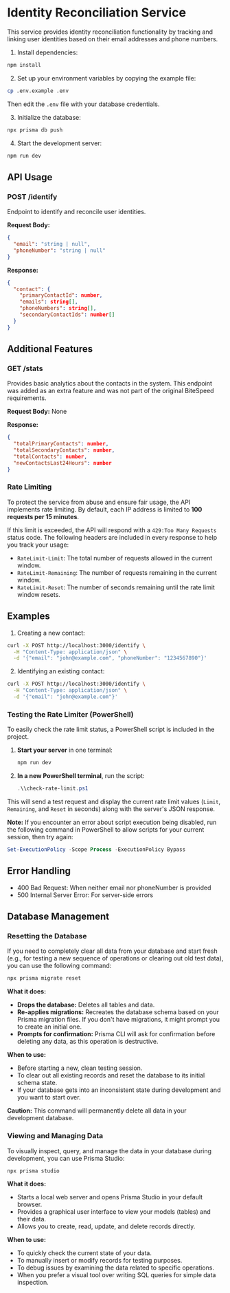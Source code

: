 # Identity Reconciliation Service

This service provides identity reconciliation functionality by tracking and linking user identities based on their email addresses and phone numbers.


1. Install dependencies:
```bash
npm install
```

2. Set up your environment variables by copying the example file:
```bash
cp .env.example .env
```
Then edit the `.env` file with your database credentials.

3. Initialize the database:
```bash
npx prisma db push
```

4. Start the development server:
```bash
npm run dev
```

## API Usage

### POST /identify

Endpoint to identify and reconcile user identities.

**Request Body:**
```json
{
  "email": "string | null",
  "phoneNumber": "string | null"
}
```

**Response:**
```json
{
  "contact": {
    "primaryContactId": number,
    "emails": string[],
    "phoneNumbers": string[],
    "secondaryContactIds": number[]
  }
}
```


## Additional Features

### GET /stats

Provides basic analytics about the contacts in the system. This endpoint was added as an extra feature and was not part of the original BiteSpeed requirements.

**Request Body:** None

**Response:**
```json
{
  "totalPrimaryContacts": number,
  "totalSecondaryContacts": number,
  "totalContacts": number,
  "newContactsLast24Hours": number
}
```

### Rate Limiting

To protect the service from abuse and ensure fair usage, the API implements rate limiting. By default, each IP address is limited to **100 requests per 15 minutes**.

If this limit is exceeded, the API will respond with a `429:Too Many Requests` status code. The following headers are included in every response to help you track your usage:
- `RateLimit-Limit`: The total number of requests allowed in the current window.
- `RateLimit-Remaining`: The number of requests remaining in the current window.
- `RateLimit-Reset`: The number of seconds remaining until the rate limit window resets.

## Examples

1. Creating a new contact:
```bash
curl -X POST http://localhost:3000/identify \
  -H "Content-Type: application/json" \
  -d '{"email": "john@example.com", "phoneNumber": "1234567890"}'
```

2. Identifying an existing contact:
```bash
curl -X POST http://localhost:3000/identify \
  -H "Content-Type: application/json" \
  -d '{"email": "john@example.com"}'
```

### Testing the Rate Limiter (PowerShell)

To easily check the rate limit status, a PowerShell script is included in the project.

1.  **Start your server** in one terminal:
    ```bash
    npm run dev
    ```

2.  **In a new PowerShell terminal**, run the script:
    ```powershell
    .\\check-rate-limit.ps1
    ```

This will send a test request and display the current rate limit values (`Limit`, `Remaining`, and `Reset` in seconds) along with the server's JSON response.

**Note:** If you encounter an error about script execution being disabled, run the following command in PowerShell to allow scripts for your current session, then try again:
```powershell
Set-ExecutionPolicy -Scope Process -ExecutionPolicy Bypass
```

## Error Handling

- 400 Bad Request: When neither email nor phoneNumber is provided
- 500 Internal Server Error: For server-side errors 

## Database Management

### Resetting the Database

If you need to completely clear all data from your database and start fresh (e.g., for testing a new sequence of operations or clearing out old test data), you can use the following command:

```bash
npx prisma migrate reset
```

**What it does:**
- **Drops the database:** Deletes all tables and data.
- **Re-applies migrations:** Recreates the database schema based on your Prisma migration files. If you don't have migrations, it might prompt you to create an initial one.
- **Prompts for confirmation:** Prisma CLI will ask for confirmation before deleting any data, as this operation is destructive.

**When to use:**
- Before starting a new, clean testing session.
- To clear out all existing records and reset the database to its initial schema state.
- If your database gets into an inconsistent state during development and you want to start over.

**Caution:** This command will permanently delete all data in your development database.

### Viewing and Managing Data

To visually inspect, query, and manage the data in your database during development, you can use Prisma Studio:

```bash
npx prisma studio
```

**What it does:**
- Starts a local web server and opens Prisma Studio in your default browser.
- Provides a graphical user interface to view your models (tables) and their data.
- Allows you to create, read, update, and delete records directly.

**When to use:**
- To quickly check the current state of your data.
- To manually insert or modify records for testing purposes.
- To debug issues by examining the data related to specific operations.
- When you prefer a visual tool over writing SQL queries for simple data inspection. 
